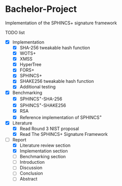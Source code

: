 # Bachelor-Project

Implementation of the SPHINCS+ signature framework

TODO list

- [X] Implementation
    - [X] SHA-256 tweakable hash function
    - [X] WOTS+
    - [X] XMSS
    - [X] HyperTree
    - [X] FORS+
    - [X] SPHINCS+
    - [X] SHAKE256 tweakable hash function
    - [X] Additional testing

- [X] Benchmarking
    - [X] SPHINCS<sup>+</sup>-SHA-256
    - [X] SPHINCS<sup>+</sup>-SHAKE256
    - [X] RSA
    - [X] Reference implementation of SPHINCS<sup>+</sup>

- [X] Literature
     - [X] Read Round 3 NIST proposal
     - [X] Read The SPHINCS+ Signature Framework

- [ ] Report
    - [X] Literature review section
    - [X] Implementation section
    - [ ] Benchmarking section
    - [ ] Introduction
    - [ ] Discussion
    - [ ] Conclusion
    - [ ] Abstract
